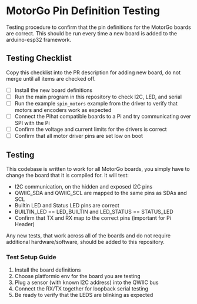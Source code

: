 # MotorGo Pin Definition Testing

Testing procedure to confirm that the pin definitions for the MotorGo boards are correct. This should be run every time a new board is added to the arduino-esp32 framework.


## Testing Checklist

Copy this checklist into the PR description for adding new board, do not merge until all items are checked off.

- [ ] Install the new board definitions
- [ ] Run the main program in this repository to check I2C, LED, and serial
- [ ] Run the example `spin_motors` example from the driver to verify that motors and encoders work as expected
- [ ] Connect the Pihat compatible boards to a Pi and try communicating over SPI with the Pi
- [ ] Confirm the voltage and current limits for the drivers is correct
- [ ] Confirm that all motor driver pins are set low on boot

## Testing
This codebase is written to work for all MotorGo boards, you simply have to change the board that it is compiled for. It will test:

* I2C communication, on the hidden and exposed I2C pins
* QWIIC_SDA and QWIIC_SCL are mapped to the same pins as SDAs and SCL
* Builtin LED and Status LED pins are correct
* BUILTIN_LED == LED_BUILTIN and LED_STATUS == STATUS_LED
* Confirm that TX and RX map to the correct pins (important for Pi Header)

Any new tests, that work across all of the boards and do not require additional hardware/software, should be added to this repository.

### Test Setup Guide

1. Install the board definitions
2. Choose platformio env for the board you are testing
3. Plug a sensor (with known I2C address) into the QWIIC bus
4. Connect the RX/TX together for loopback serial testing
5. Be ready to verify that the LEDS are blinking as expected